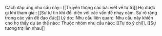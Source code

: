 


Cách đáp ứng nhu cầu này:: [[Truyền thông các bài viết về tự trị]]
Họ được gì khi tham gia:: [[Sự tự tin khi đối diện với các vấn đề nhạy cảm. Sự rõ ràng trong các vấn đề đạo đức]]
Lý do:: 
Nhu cầu liên quan:: 
Nhu cầu này khiến cho họ thấy dự án thế nào:: 
Thuộc nhóm nhu cầu nào:: [[Tự do ý chí]], [[Sự tương trợ lẫn nhau]]

